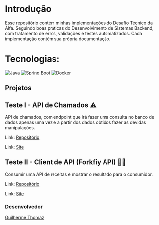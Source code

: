 # Introdução

Esse repositório contém minhas implementações do Desafio Técnico da Alfa. Seguindo boas práticas
do Desenvolvimento de Sistemas Backend, com tratamento de erros, validações e testes automatizados.
Cada implementação contém sua própria documentação.

# Tecnologias:

![Java](https://img.shields.io/badge/Java-ED8B00?style=for-the-badge&logo=openjdk&logoColor=white)
![Spring Boot](https://img.shields.io/badge/Spring-6DB33F?style=for-the-badge&logo=spring&logoColor=white)
![Docker](https://img.shields.io/badge/docker-%230db7ed.svg?style=for-the-badge&logo=docker&logoColor=white)


## Projetos

## Teste I - API de Chamados ⚠️

API de chamados, com endpoint que irá fazer uma consulta no banco
de dados apenas uma vez e a partir
dos dados obtidos fazer as devidas manipulações.

Link: [Repositório](https://github.com/thomazllr/teste-tecnico/tree/main/tickets)

Link: [Site](https://tickets-api-2yfp.onrender.com/)

## Teste II - Client de API (Forkfiy API) ‍👨‍🍳

Consumir uma API de receitas e mostrar o resultado para o consumidor.

Link: [Repositório](https://github.com/thomazllr/teste-tecnico/tree/main/forkify-client)

Link: [Site](https://forkfiy-client.onrender.com/)

### Desenvolvedor

[Guilherme Thomaz](https://www.linkedin.com/in/thomazllr/)



